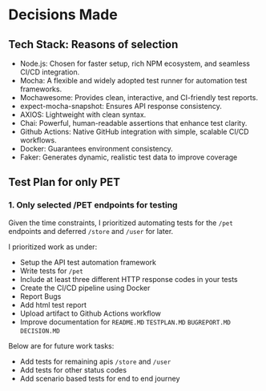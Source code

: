 # Decisions Made

## Tech Stack: Reasons of selection
* Node.js: Chosen for faster setup, rich NPM ecosystem, and seamless CI/CD integration.
* Mocha: A flexible and widely adopted test runner for automation test frameworks.
* Mochawesome: Provides clean, interactive, and CI-friendly test reports.
* expect-mocha-snapshot: Ensures API response consistency.
* AXIOS: Lightweight with clean syntax.
* Chai: Powerful, human-readable assertions that enhance test clarity.
* Github Actions: Native GitHub integration with simple, scalable CI/CD workflows.
* Docker: Guarantees environment consistency.
* Faker: Generates dynamic, realistic test data to improve coverage

## Test Plan for only PET
### 1. Only selected /PET endpoints for testing
Given the time constraints, I prioritized automating tests for the `/pet` endpoints and deferred `/store` and `/user` for later. 

I prioritized work as under:

* Setup the API test automation framework
* Write tests for `/pet`
* Include at least three different HTTP response codes in your tests
* Create the CI/CD pipeline using Docker
* Report Bugs
* Add html test report
* Upload artifact to Github Actions workflow
* Improve documentation for `README.MD` `TESTPLAN.MD` `BUGREPORT.MD` `DECISION.MD`

Below are for future work tasks:
* Add tests for remaining apis `/store` and `/user`
* Add tests for other status codes
* Add scenario based tests for end to end journey